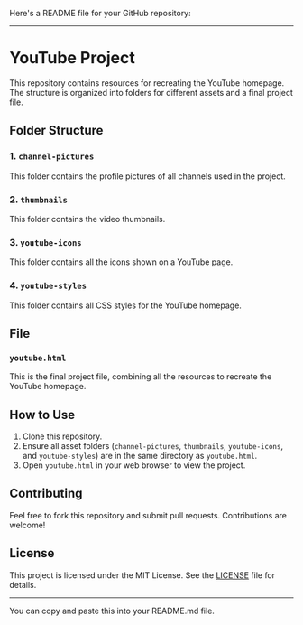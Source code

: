 Here's a README file for your GitHub repository:

---

# YouTube Project

This repository contains resources for recreating the YouTube homepage. The structure is organized into folders for different assets and a final project file.

## Folder Structure

### 1. `channel-pictures`
This folder contains the profile pictures of all channels used in the project.

### 2. `thumbnails`
This folder contains the video thumbnails.

### 3. `youtube-icons`
This folder contains all the icons shown on a YouTube page.

### 4. `youtube-styles`
This folder contains all CSS styles for the YouTube homepage.

## File

### `youtube.html`
This is the final project file, combining all the resources to recreate the YouTube homepage.

## How to Use

1. Clone this repository.
2. Ensure all asset folders (`channel-pictures`, `thumbnails`, `youtube-icons`, and `youtube-styles`) are in the same directory as `youtube.html`.
3. Open `youtube.html` in your web browser to view the project.

## Contributing

Feel free to fork this repository and submit pull requests. Contributions are welcome!

## License

This project is licensed under the MIT License. See the [LICENSE](LICENSE) file for details.

---

You can copy and paste this into your README.md file.
